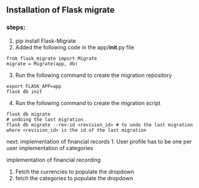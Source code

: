 ## Installation of Flask migrate
### steps:
1. pip install Flask-Migrate
2. Added the following code in the app/__init__.py file
```
from flask_migrate import Migrate
migrate = Migrate(app, db)
```
3. Run the following command to create the migration repository
```
export FLASK_APP=app
flask db init
```

4. Run the following command to create the migration script
```
flask db migrate
# undoing the last migration
flask db migrate --rev-id <revision_id> # to undo the last migration where <revision_id> is the id of the last migration

```

next:
implementation of financial records
    1. User profile has to be one per user
implementation of categories


implementation of financial recording
1. Fetch the currencies to populate the dropdown
2. fetch the categories to populate the dropdown